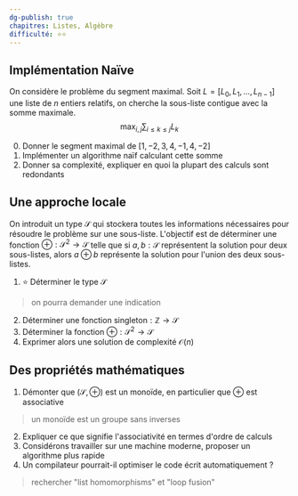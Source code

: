 ```yaml
---
dg-publish: true
chapitres: Listes, Algèbre
difficulté: ⭐⭐
---
```


Implémentation Naïve
---

On considère le problème du segment maximal.
Soit $L=[L_{0}, L_{1}, \dots, L_{n-1}]$ une liste de $n$ entiers relatifs, on cherche la sous-liste contigue avec la somme maximale.
$$
\text{max}_{i,j} \sum_{i\leq k \leq j} L_{k}
$$

0. Donner le segment maximal de $[1, -2, 3, 4, -1, 4, -2]$
1. Implémenter un algorithme naïf calculant cette somme
2. Donner sa complexité, expliquer en quoi la plupart des calculs sont redondants

Une approche locale
---

On introduit un type $\mathcal{S}$ qui stockera toutes les informations nécessaires pour résoudre le problème sur une sous-liste.
L'objectif est de déterminer une fonction $\oplus : \mathcal{S}^{2} \to \mathcal{S}$ telle que si $a,b:\mathcal{S}$ représentent la solution pour deux sous-listes, alors $a\oplus b$ représente la solution pour l'union des deux sous-listes.

1. ⭐ Déterminer le type $\mathcal{S}$
> on pourra demander une indication
2. Déterminer une fonction $\text{singleton} : \mathbb{Z} \to \mathcal{ S}$
3. Déterminer la fonction $\oplus : \mathcal{ S}^{2} \to \mathcal{S}$
4. Exprimer alors une solution de complexité $\mathcal{O}(n)$

Des propriétés mathématiques
---

1. Démonter que $(\mathcal{S}, \oplus)$ est un monoïde, en particulier que $\oplus$ est associative
> un monoïde est un groupe sans inverses
2. Expliquer ce que signifie l'associativité en termes d'ordre de calculs
3. Considérons travailler sur une machine moderne, proposer un algorithme plus rapide
4. Un compilateur pourrait-il optimiser le code écrit automatiquement ?
> rechercher "list homomorphisms" et "loop fusion"

